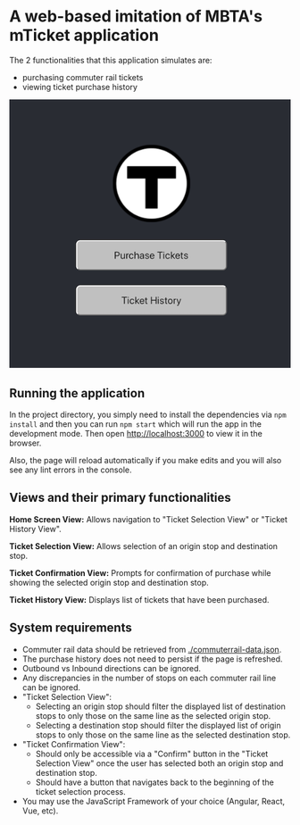 # A web-based imitation of MBTA's mTicket application

The 2 functionalities that this application simulates are:
- purchasing commuter rail tickets
- viewing ticket purchase history

<p align="center"><img src="./public/home.png" /></p>


## Running the application

In the project directory, you simply need to install the dependencies via `npm install` and then you can run `npm start` which will run the app in the development mode. Then open [http://localhost:3000](http://localhost:3000) to view it in the browser.

Also, the page will reload automatically if you make edits and you will also see any lint errors in the console.


## Views and their primary functionalities

**Home Screen View:**
Allows navigation to "Ticket Selection View" or "Ticket History View".

**Ticket Selection View:**
Allows selection of an origin stop and destination stop.

**Ticket Confirmation View:**
Prompts for confirmation of purchase while showing the selected origin stop and destination stop.

**Ticket History View:**
Displays list of tickets that have been purchased.


## System requirements

- Commuter rail data should be retrieved from [./commuterrail-data.json](./commuterrail-data.json).
- The purchase history does not need to persist if the page is refreshed.
- Outbound vs Inbound directions can be ignored.
- Any discrepancies in the number of stops on each commuter rail line can be ignored.
- "Ticket Selection View":
	- Selecting an origin stop should filter the displayed list of destination stops to only those on the same line as the selected origin stop.
	- Selecting a destination stop should filter the displayed list of origin stops to only those on the same line as the selected destination stop.
- "Ticket Confirmation View":
	- Should only be accessible via a "Confirm" button in the "Ticket Selection View" once the user has selected both an origin stop and destination stop.
	- Should have a button that navigates back to the beginning of the ticket selection process.
- You may use the JavaScript Framework of your choice (Angular, React, Vue, etc).

